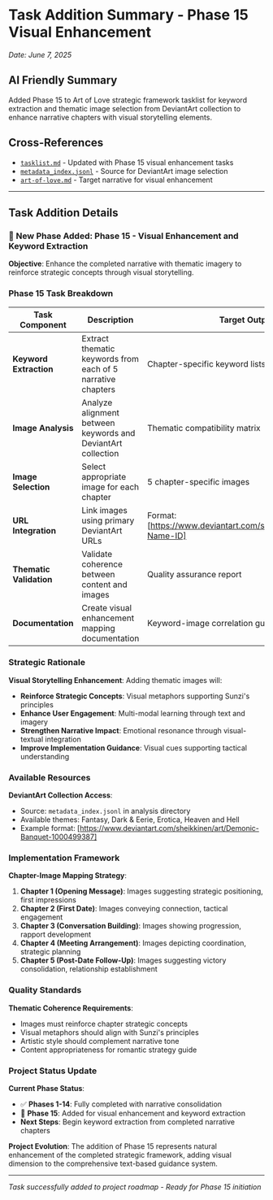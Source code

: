 # Task Addition Summary - Phase 15 Visual Enhancement
*Date: June 7, 2025*

## AI Friendly Summary
Added Phase 15 to Art of Love strategic framework tasklist for keyword extraction and thematic image selection from DeviantArt collection to enhance narrative chapters with visual storytelling elements.

## Cross-References
- [`tasklist.md`](../tasklist.md) - Updated with Phase 15 visual enhancement tasks
- [`metadata_index.jsonl`](../../analysis/metadata_index.jsonl) - Source for DeviantArt image selection
- [`art-of-love.md`](../art-of-love.md) - Target narrative for visual enhancement

---

## Task Addition Details

### 🎯 New Phase Added: Phase 15 - Visual Enhancement and Keyword Extraction

**Objective**: Enhance the completed narrative with thematic imagery to reinforce strategic concepts through visual storytelling.

### Phase 15 Task Breakdown

| Task Component | Description | Target Output |
|----------------|-------------|---------------|
| **Keyword Extraction** | Extract thematic keywords from each of 5 narrative chapters | Chapter-specific keyword lists |
| **Image Analysis** | Analyze alignment between keywords and DeviantArt collection | Thematic compatibility matrix |
| **Image Selection** | Select appropriate image for each chapter | 5 chapter-specific images |
| **URL Integration** | Link images using primary DeviantArt URLs | Format: [https://www.deviantart.com/sheikkinen/art/Image-Name-ID] |
| **Thematic Validation** | Validate coherence between content and images | Quality assurance report |
| **Documentation** | Create visual enhancement mapping documentation | Keyword-image correlation guide |

### Strategic Rationale

**Visual Storytelling Enhancement**: Adding thematic images will:
- **Reinforce Strategic Concepts**: Visual metaphors supporting Sunzi's principles
- **Enhance User Engagement**: Multi-modal learning through text and imagery
- **Strengthen Narrative Impact**: Emotional resonance through visual-textual integration
- **Improve Implementation Guidance**: Visual cues supporting tactical understanding

### Available Resources

**DeviantArt Collection Access**: 
- Source: `metadata_index.jsonl` in analysis directory
- Available themes: Fantasy, Dark & Eerie, Erotica, Heaven and Hell
- Example format: [https://www.deviantart.com/sheikkinen/art/Demonic-Banquet-1000499387]

### Implementation Framework

**Chapter-Image Mapping Strategy**:
1. **Chapter 1 (Opening Message)**: Images suggesting strategic positioning, first impressions
2. **Chapter 2 (First Date)**: Images conveying connection, tactical engagement  
3. **Chapter 3 (Conversation Building)**: Images showing progression, rapport development
4. **Chapter 4 (Meeting Arrangement)**: Images depicting coordination, strategic planning
5. **Chapter 5 (Post-Date Follow-Up)**: Images suggesting victory consolidation, relationship establishment

### Quality Standards

**Thematic Coherence Requirements**:
- Images must reinforce chapter strategic concepts
- Visual metaphors should align with Sunzi's principles
- Artistic style should complement narrative tone
- Content appropriateness for romantic strategy guide

### Project Status Update

**Current Phase Status**:
- ✅ **Phases 1-14**: Fully completed with narrative consolidation
- 🎯 **Phase 15**: Added for visual enhancement and keyword extraction
- **Next Steps**: Begin keyword extraction from completed narrative chapters

**Project Evolution**: The addition of Phase 15 represents natural enhancement of the completed strategic framework, adding visual dimension to the comprehensive text-based guidance system.

---

*Task successfully added to project roadmap - Ready for Phase 15 initiation*

